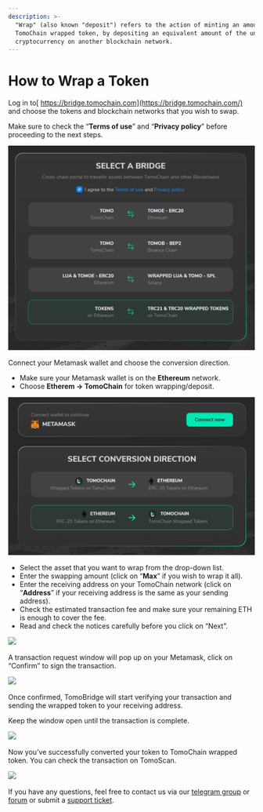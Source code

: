 ```yaml
---
description: >-
  "Wrap" (also known "deposit") refers to the action of minting an amount of
  TomoChain wrapped token, by depositing an equivalent amount of the underlying
  cryptocurrency on another blockchain network.
---
```


# How to Wrap a Token

Log in to[ https://bridge.tomochain.com](https://bridge.tomochain.com/) and choose the tokens and blockchain networks that you wish to swap.

Make sure to check the “**Terms of use**” and “**Privacy policy**” before proceeding to the next steps.

![](../../../.gitbook/assets/image%20%28106%29.png)

Connect your Metamask wallet and choose the conversion direction. 

* Make sure your Metamask wallet is on the **Ethereum** network.
* Choose **Etherem -&gt; TomoChain** for token wrapping/deposit.

![](../../../.gitbook/assets/image%20%28109%29.png)

* Select the asset that you want to wrap from the drop-down list. 
* Enter the swapping amount \(click on “**Max**” if you wish to wrap it all\).
* Enter the receiving address on your TomoChain network \(click on “**Address**” if your receiving address is the same as your sending address\).
* Check the estimated transaction fee and make sure your remaining ETH is enough to cover the fee.
* Read and check the notices carefully before you click on “Next”.

![](https://lh5.googleusercontent.com/1c_UQwVic9_S-gE0XZWiBoAIUVDYv45wy6QUTZ_tQS6x323agNDhpzt7-3-vCQQcAQROrenG27khOmkJutHGtRKauRkpdnSV2UchgymCTpbJddDToNgwqJUheS43vxHGE3TKu9G4)

A transaction request window will pop up on your Metamask, click on “Confirm” to sign the transaction. 

![](https://lh5.googleusercontent.com/qsafPzmsE00vvrMLtPjFmihOScxu-jbokFR19HLRDoc9L-HrEO3oHu-c1LJLi7BYNca8Zwbxdbxz-MEQQRPxAE6KgSgGq-OoUurrAAS1eaZNXy9fps5iLp_FwGGWpA4sIDBi9A-j)

Once confirmed, TomoBridge will start verifying your transaction and sending the wrapped token to your receiving address.

Keep the window open until the transaction is complete. 

![](https://lh4.googleusercontent.com/bdQyY5slVl6IZK9skNpiOaA0G-103W7A5I5NWSt6TO41DYfKYI0Hdy9uH5urvawZtAbIFPcnkJTEMZneNP6jRNsM0XQJJvYtbYknjBFUtX0aALFYPOXUFcCRHoAeApduYX4o3EX7)

Now you’ve successfully converted your token to TomoChain wrapped token. You can check the transaction on TomoScan. 

![](https://lh4.googleusercontent.com/C_F1OeMBRfvSdSHXAvAhA4ph5ZPfe4c3FAbiPD1YLaQbCz8LqRTlGbDPeIRraHo7amdY8ZstdWkWwb9r66z2rt_Ixc3IIN17ZaYGR71j1Lt1oYfGV-45xxDC3BJ6X49Q7JrubuOV)

If you have any questions, feel free to contact us via our [telegram group](https://t.me/TomoChain) or [forum](https://forum.tomochain.com/c/technical-discussion/9) or submit a [support ticket](https://docs.google.com/forms/d/e/1FAIpQLSepwuF5MEwos7Gd_D1NllncV8JFKGoU92PO6ZNx4x9ri1WVbA/viewform).   
  



